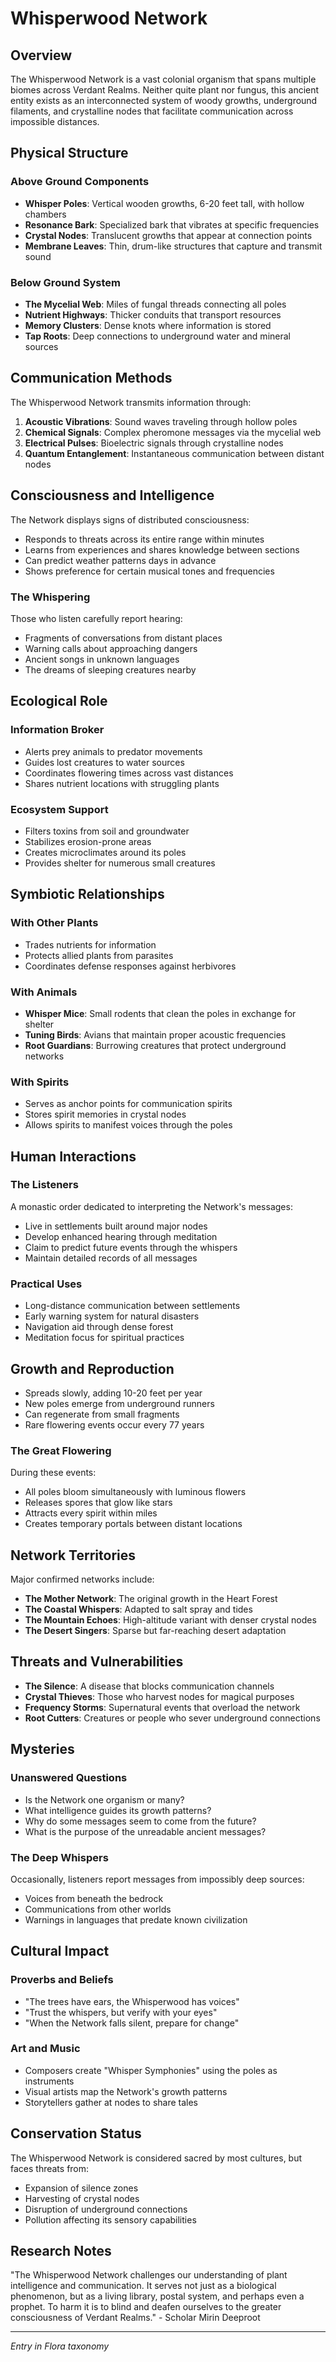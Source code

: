 # Whisperwood Network

## Overview
The Whisperwood Network is a vast colonial organism that spans multiple biomes across Verdant Realms. Neither quite plant nor fungus, this ancient entity exists as an interconnected system of woody growths, underground filaments, and crystalline nodes that facilitate communication across impossible distances.

## Physical Structure
### Above Ground Components
- **Whisper Poles**: Vertical wooden growths, 6-20 feet tall, with hollow chambers
- **Resonance Bark**: Specialized bark that vibrates at specific frequencies
- **Crystal Nodes**: Translucent growths that appear at connection points
- **Membrane Leaves**: Thin, drum-like structures that capture and transmit sound

### Below Ground System
- **The Mycelial Web**: Miles of fungal threads connecting all poles
- **Nutrient Highways**: Thicker conduits that transport resources
- **Memory Clusters**: Dense knots where information is stored
- **Tap Roots**: Deep connections to underground water and mineral sources

## Communication Methods
The Whisperwood Network transmits information through:
1. **Acoustic Vibrations**: Sound waves traveling through hollow poles
2. **Chemical Signals**: Complex pheromone messages via the mycelial web
3. **Electrical Pulses**: Bioelectric signals through crystalline nodes
4. **Quantum Entanglement**: Instantaneous communication between distant nodes

## Consciousness and Intelligence
The Network displays signs of distributed consciousness:
- Responds to threats across its entire range within minutes
- Learns from experiences and shares knowledge between sections
- Can predict weather patterns days in advance
- Shows preference for certain musical tones and frequencies

### The Whispering
Those who listen carefully report hearing:
- Fragments of conversations from distant places
- Warning calls about approaching dangers
- Ancient songs in unknown languages
- The dreams of sleeping creatures nearby

## Ecological Role
### Information Broker
- Alerts prey animals to predator movements
- Guides lost creatures to water sources
- Coordinates flowering times across vast distances
- Shares nutrient locations with struggling plants

### Ecosystem Support
- Filters toxins from soil and groundwater
- Stabilizes erosion-prone areas
- Creates microclimates around its poles
- Provides shelter for numerous small creatures

## Symbiotic Relationships
### With Other Plants
- Trades nutrients for information
- Protects allied plants from parasites
- Coordinates defense responses against herbivores

### With Animals
- **Whisper Mice**: Small rodents that clean the poles in exchange for shelter
- **Tuning Birds**: Avians that maintain proper acoustic frequencies
- **Root Guardians**: Burrowing creatures that protect underground networks

### With Spirits
- Serves as anchor points for communication spirits
- Stores spirit memories in crystal nodes
- Allows spirits to manifest voices through the poles

## Human Interactions
### The Listeners
A monastic order dedicated to interpreting the Network's messages:
- Live in settlements built around major nodes
- Develop enhanced hearing through meditation
- Claim to predict future events through the whispers
- Maintain detailed records of all messages

### Practical Uses
- Long-distance communication between settlements
- Early warning system for natural disasters
- Navigation aid through dense forest
- Meditation focus for spiritual practices

## Growth and Reproduction
- Spreads slowly, adding 10-20 feet per year
- New poles emerge from underground runners
- Can regenerate from small fragments
- Rare flowering events occur every 77 years

### The Great Flowering
During these events:
- All poles bloom simultaneously with luminous flowers
- Releases spores that glow like stars
- Attracts every spirit within miles
- Creates temporary portals between distant locations

## Network Territories
Major confirmed networks include:
- **The Mother Network**: The original growth in the Heart Forest
- **The Coastal Whispers**: Adapted to salt spray and tides
- **The Mountain Echoes**: High-altitude variant with denser crystal nodes
- **The Desert Singers**: Sparse but far-reaching desert adaptation

## Threats and Vulnerabilities
- **The Silence**: A disease that blocks communication channels
- **Crystal Thieves**: Those who harvest nodes for magical purposes
- **Frequency Storms**: Supernatural events that overload the network
- **Root Cutters**: Creatures or people who sever underground connections

## Mysteries
### Unanswered Questions
- Is the Network one organism or many?
- What intelligence guides its growth patterns?
- Why do some messages seem to come from the future?
- What is the purpose of the unreadable ancient messages?

### The Deep Whispers
Occasionally, listeners report messages from impossibly deep sources:
- Voices from beneath the bedrock
- Communications from other worlds
- Warnings in languages that predate known civilization

## Cultural Impact
### Proverbs and Beliefs
- "The trees have ears, the Whisperwood has voices"
- "Trust the whispers, but verify with your eyes"
- "When the Network falls silent, prepare for change"

### Art and Music
- Composers create "Whisper Symphonies" using the poles as instruments
- Visual artists map the Network's growth patterns
- Storytellers gather at nodes to share tales

## Conservation Status
The Whisperwood Network is considered sacred by most cultures, but faces threats from:
- Expansion of silence zones
- Harvesting of crystal nodes
- Disruption of underground connections
- Pollution affecting its sensory capabilities

## Research Notes
"The Whisperwood Network challenges our understanding of plant intelligence and communication. It serves not just as a biological phenomenon, but as a living library, postal system, and perhaps even a prophet. To harm it is to blind and deafen ourselves to the greater consciousness of Verdant Realms." - Scholar Mirin Deeproot

---
*Entry in Flora taxonomy*
